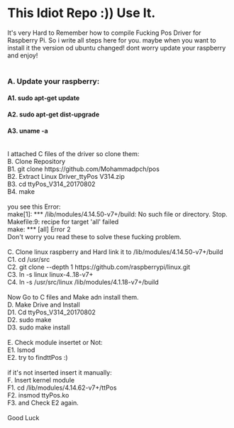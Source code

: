 # This Idiot Repo :)) Use It.<br/>
It's very Hard to Remember how to compile Fucking Pos Driver for Raspberry Pi. So i write all steps here for you. maybe when you want to install it the version od ubuntu changed! dont worry update your raspberry and enjoy!<br/>
<br/>
### A. Update your raspberry:<br/>
#### A1. sudo apt-get update<br/>
#### A2. sudo apt-get dist-upgrade<br/>
#### A3. uname -a<br/>
<br/>
I attached C files of the driver so clone them:<br/>
B.  Clone Repository<br/>
B1. git clone https://github.com/Mohammadpch/pos<br/>
B2. Extract Linux Driver_ttyPos V314.zip<br/>
B3. cd ttyPos_V314_20170802<br/>
B4. make<br/>
<br/>
you see this Error:<br/>
make[1]: *** /lib/modules/4.14.50-v7+/build: No such file or directory.  Stop.<br/>
Makefile:9: recipe for target 'all' failed<br/>
make: *** [all] Error 2<br/>
Don't worry you read these to solve these fucking problem.<br/>
<br/>
C. Clone linux raspberry and Hard link it to /lib/modules/4.14.50-v7+/build<br/>
C1. cd /usr/src<br/>
C2. git clone --depth 1 https://github.com/raspberrypi/linux.git<br/>
C3. ln -s linux linux-4..18-v7+<br/>
C4. ln -s /usr/src/linux /lib/modules/4.1.18-v7+/build<br/>
<br/>
Now Go to C files and Make adn install them.<br/>
D. Make Drive and Install<br/>
D1. Cd ttyPos_V314_20170802<br/>
D2. sudo make<br/>
D3. sudo make install<br/>
<br/>
E. Check module insertet or Not:<br/>
E1. lsmod<br/>
E2. try to findttPos :)<br/>
<br/>
if it's not inserted insert it manually:<br/>
F. Insert kernel module<br/>
F1. cd /lib/modules/4.14.62-v7+/ttPos<br/>
F2. insmod ttyPos.ko<br/>
F3. and Check E2 again.<br/>
<br/>
Good Luck<br/>
